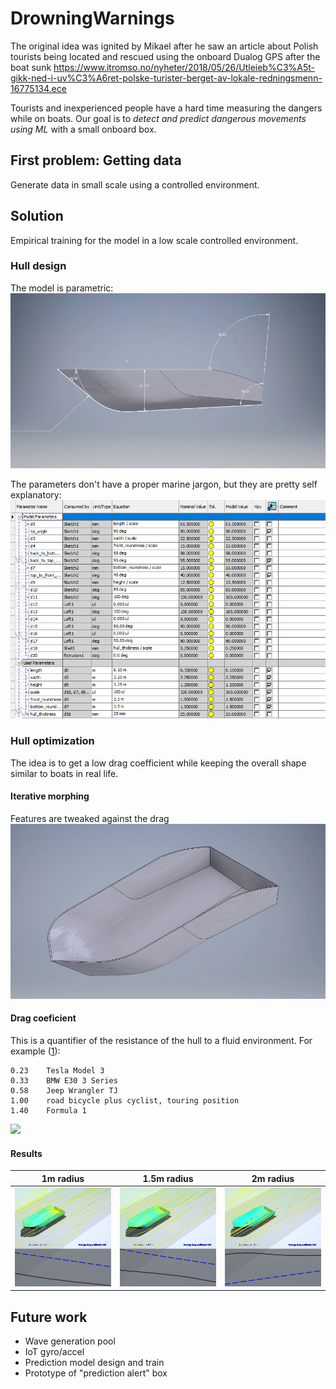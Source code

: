 # DrowningWarnings
The original idea was ignited by Mikael after he saw an article about Polish tourists being located and rescued using the onboard Dualog GPS after the boat sunk https://www.itromso.no/nyheter/2018/05/26/Utleieb%C3%A5t-gikk-ned-i-uv%C3%A6ret-polske-turister-berget-av-lokale-redningsmenn-16775134.ece 

Tourists and inexperienced people have a hard time measuring the dangers while on boats. Our goal is to *detect and predict dangerous movements using ML* with a small onboard box.  

## First problem: Getting data
Generate data in small scale using a controlled environment.

## Solution
Empirical training for the model in a low scale controlled environment. 


### Hull design
The model is parametric:
![](images/parametric_hull.gif)

The parameters don't have a proper marine jargon, but they are pretty self explanatory:
![](images/parameters.png)


### Hull optimization
The idea is to get a low drag coefficient while keeping the overall shape similar to boats in real life.

#### Iterative morphing
Features are tweaked against the drag
![](images/parametric_morph.gif)

#### Drag coeficient
This is a quantifier of the resistance of the hull to a fluid environment. For example ([1](https://en.wikipedia.org/wiki/Drag_coefficient)):

    0.23	Tesla Model 3
    0.33	BMW E30 3 Series 
    0.58	Jeep Wrangler TJ 
    1.00	road bicycle plus cyclist, touring position
    1.40	Formula 1
    
![](images/flow.gif)

#### Results

| 1m radius        | 1.5m radius            | 2m radius   |
| :-------------: |:-------------:| :-----:|
| ![](output_for_simulation/small/hull_tip100_bottom1.png)|  ![](output_for_simulation/small/hull_tip100_bottom1.5.png) |  ![](output_for_simulation/small/hull_tip100_bottom2.png) |


## Future work
- Wave generation pool
- IoT gyro/accel
- Prediction model design and train
- Prototype of "prediction alert" box
